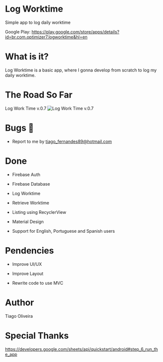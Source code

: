 # Log Worktime
Simple app to log daily worktime

Google Play: https://play.google.com/store/apps/details?id=br.com.optimizer7.logworktime&hl=en

# What is it?

Log Worktime is a basic app, where I gonna develop from scratch to log my daily worktime.

# The Road So Far
Log Work Time v.0.7
![Log Work Time v.0.7](https://user-images.githubusercontent.com/8193383/36648697-9f3f5f48-1a75-11e8-891b-89ed4132fbd3.png)

# Bugs :bug:
- Report to me by tiago_fernandes89@hotmail.com

# Done

- Firebase Auth

- Firebase Database

- Log Worktime

- Retrieve Worktime

- Listing using RecyclerView

- Material Design

- Support for English, Portuguese and Spanish users

# Pendencies
- Improve UI/UX

- Improve Layout

- Rewrite code to use MVC

# Author
Tiago Oliveira

# Special Thanks
https://developers.google.com/sheets/api/quickstart/android#step_6_run_the_app
